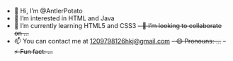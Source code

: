 - 👋 Hi, I’m @AntlerPotato
- 👀 I’m interested in HTML and Java
- 🌱 I’m currently learning HTML5 and CSS3
~~- 💞️ I’m looking to collaborate on ...~~
- 📫 You can contact me at 1209798126hkj@gmail.com
~~- 😄 Pronouns: ...~~
~~- ⚡ Fun fact: ...~~

<!---
AntlerPotato/AntlerPotato is a ✨ special ✨ repository because its `README.md` (this file) appears on your GitHub profile.
You can click the Preview link to take a look at your changes.
--->
